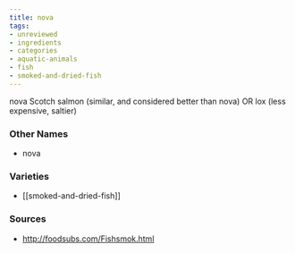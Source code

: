 ```yaml
---
title: nova
tags:
- unreviewed
- ingredients
- categories
- aquatic-animals
- fish
- smoked-and-dried-fish
---
```

nova Scotch salmon (similar, and considered better than nova) OR lox (less expensive, saltier)

### Other Names

* nova

### Varieties

* [[smoked-and-dried-fish]]

### Sources
* http://foodsubs.com/Fishsmok.html
